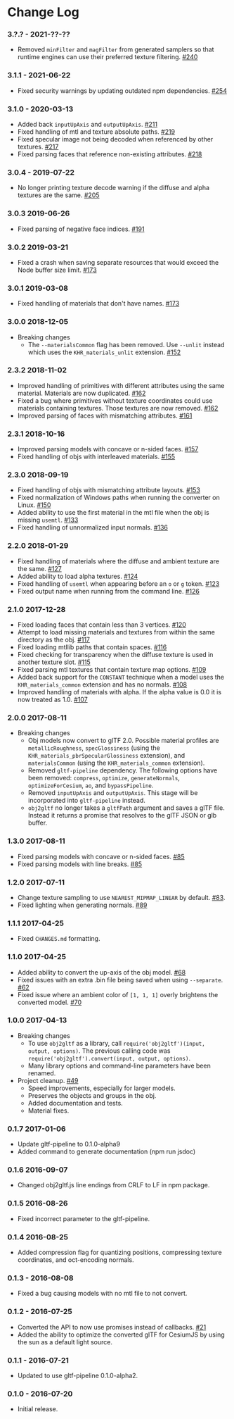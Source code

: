 Change Log
==========

### 3.?.? - 2021-??-??

* Removed `minFilter` and `magFilter` from generated samplers so that runtime engines can use their preferred texture filtering. [#240](https://github.com/CesiumGS/obj2gltf/pull/240)

### 3.1.1 - 2021-06-22

* Fixed security warnings by updating outdated npm dependencies. [#254](https://github.com/CesiumGS/obj2gltf/pull/254)

### 3.1.0 - 2020-03-13

* Added back `inputUpAxis` and `outputUpAxis`. [#211](https://github.com/CesiumGS/obj2gltf/pull/211)
* Fixed handling of mtl and texture absolute paths. [#219](https://github.com/CesiumGS/obj2gltf/pull/219)
* Fixed specular image not being decoded when referenced by other textures. [#217](https://github.com/CesiumGS/obj2gltf/pull/217)
* Fixed parsing faces that reference non-existing attributes. [#218](https://github.com/CesiumGS/obj2gltf/pull/218)

### 3.0.4 - 2019-07-22

* No longer printing texture decode warning if the diffuse and alpha textures are the same. [#205](https://github.com/CesiumGS/obj2gltf/pull/205)

### 3.0.3 2019-06-26

* Fixed parsing of negative face indices. [#191](https://github.com/CesiumGS/obj2gltf/pull/191)

### 3.0.2 2019-03-21

* Fixed a crash when saving separate resources that would exceed the Node buffer size limit. [#173](https://github.com/CesiumGS/obj2gltf/pull/173)

### 3.0.1 2019-03-08

* Fixed handling of materials that don't have names. [#173](https://github.com/CesiumGS/obj2gltf/pull/173)

### 3.0.0 2018-12-05

* Breaking changes
    * The `--materialsCommon` flag has been removed. Use `--unlit` instead which uses the `KHR_materials_unlit` extension. [#152](https://github.com/CesiumGS/obj2gltf/pull/152)

### 2.3.2 2018-11-02

* Improved handling of primitives with different attributes using the same material. Materials are now duplicated. [#162](https://github.com/CesiumGS/obj2gltf/pull/162)
* Fixed a bug where primitives without texture coordinates could use materials containing textures. Those textures are now removed. [#162](https://github.com/CesiumGS/obj2gltf/pull/162)
* Improved parsing of faces with mismatching attributes. [#161](https://github.com/CesiumGS/obj2gltf/pull/161)

### 2.3.1 2018-10-16

* Improved parsing models with concave or n-sided faces. [#157](https://github.com/CesiumGS/obj2gltf/pull/157)
* Fixed handling of objs with interleaved materials. [#155](https://github.com/CesiumGS/obj2gltf/pull/155)

### 2.3.0 2018-09-19

* Fixed handling of objs with mismatching attribute layouts. [#153](https://github.com/CesiumGS/obj2gltf/pull/153)
* Fixed normalization of Windows paths when running the converter on Linux. [#150](https://github.com/CesiumGS/obj2gltf/pull/150)
* Added ability to use the first material in the mtl file when the obj is missing `usemtl`. [#133](https://github.com/CesiumGS/obj2gltf/pull/133)
* Fixed handling of unnormalized input normals. [#136](https://github.com/CesiumGS/obj2gltf/pull/136)

### 2.2.0 2018-01-29

* Fixed handling of materials where the diffuse and ambient texture are the same. [#127](https://github.com/CesiumGS/obj2gltf/pull/127)
* Added ability to load alpha textures. [#124](https://github.com/CesiumGS/obj2gltf/pull/124)
* Fixed handling of `usemtl` when appearing before an `o` or `g` token. [#123](https://github.com/CesiumGS/obj2gltf/pull/123)
* Fixed output name when running from the command line. [#126](https://github.com/CesiumGS/obj2gltf/pull/126)

### 2.1.0 2017-12-28

* Fixed loading faces that contain less than 3 vertices. [#120](https://github.com/CesiumGS/obj2gltf/pull/120)
* Attempt to load missing materials and textures from within the same directory as the obj. [#117](https://github.com/CesiumGS/obj2gltf/pull/117)
* Fixed loading mtllib paths that contain spaces. [#116](https://github.com/CesiumGS/obj2gltf/pull/116)
* Fixed checking for transparency when the diffuse texture is used in another texture slot. [#115](https://github.com/CesiumGS/obj2gltf/pull/115)
* Fixed parsing mtl textures that contain texture map options. [#109](https://github.com/CesiumGS/obj2gltf/pull/109)
* Added back support for the `CONSTANT` technique when a model uses the `KHR_materials_common` extension and has no normals. [#108](https://github.com/CesiumGS/obj2gltf/pull/108)
* Improved handling of materials with alpha. If the alpha value is 0.0 it is now treated as 1.0. [#107](https://github.com/CesiumGS/obj2gltf/pull/107)

### 2.0.0 2017-08-11

* Breaking changes
    * Obj models now convert to glTF 2.0. Possible material profiles are `metallicRoughness`, `specGlossiness` (using the `KHR_materials_pbrSpecularGlossiness` extension), and `materialsCommon` (using the `KHR_materials_common` extension).
    * Removed `gltf-pipeline` dependency. The following options have been removed: `compress`, `optimize`, `generateNormals`, `optimizeForCesium`, `ao`, and `bypassPipeline`.
    * Removed `inputUpAxis` and `outputUpAxis`. This stage will be incorporated into `gltf-pipeline` instead.
    * `obj2gltf` no longer takes a `gltfPath` argument and saves a glTF file. Instead it returns a promise that resolves to the glTF JSON or glb buffer.

### 1.3.0 2017-08-11

* Fixed parsing models with concave or n-sided faces. [#85](https://github.com/CesiumGS/obj2gltf/pull/85)
* Fixed parsing models with line breaks. [#85](https://github.com/CesiumGS/obj2gltf/pull/85)

### 1.2.0 2017-07-11

* Change texture sampling to use `NEAREST_MIPMAP_LINEAR` by default. [#83](https://github.com/CesiumGS/obj2gltf/pull/83).
* Fixed lighting when generating normals. [#89](https://github.com/CesiumGS/obj2gltf/pull/89)

### 1.1.1 2017-04-25

* Fixed `CHANGES.md` formatting.

### 1.1.0 2017-04-25

* Added ability to convert the up-axis of the obj model. [#68](https://github.com/CesiumGS/obj2gltf/pull/68)
* Fixed issues with an extra .bin file being saved when using `--separate`. [#62](https://github.com/CesiumGS/obj2gltf/pull/62)
* Fixed issue where an ambient color of `[1, 1, 1]` overly brightens the converted model. [#70](https://github.com/CesiumGS/obj2gltf/pull/70)

### 1.0.0 2017-04-13

* Breaking changes
    * To use `obj2gltf` as a library, call `require('obj2gltf')(input, output, options)`. The previous calling code was `require('obj2gltf').convert(input, output, options)`.
    * Many library options and command-line parameters have been renamed.
* Project cleanup. [#49](https://github.com/CesiumGS/obj2gltf/pull/49)
    * Speed improvements, especially for larger models.
    * Preserves the objects and groups in the obj.
    * Added documentation and tests.
    * Material fixes.

### 0.1.7 2017-01-06

* Update gltf-pipeline to 0.1.0-alpha9
* Added command to generate documentation (npm run jsdoc)

### 0.1.6 2016-09-07

* Changed obj2gltf.js line endings from CRLF to LF in npm package.

### 0.1.5 2016-08-26

* Fixed incorrect parameter to the gltf-pipeline.

### 0.1.4 2016-08-25

* Added compression flag for quantizing positions, compressing texture coordinates, and oct-encoding normals.

### 0.1.3 - 2016-08-08

* Fixed a bug causing models with no mtl file to not convert.

### 0.1.2 - 2016-07-25

* Converted the API to now use promises instead of callbacks. [#21](https://github.com/CesiumGS/OBJ2GLTF/pull/21)
* Added the ability to optimize the converted glTF for CesiumJS by using the sun as a default light source.

### 0.1.1 - 2016-07-21

* Updated to use gltf-pipeline 0.1.0-alpha2.

### 0.1.0 - 2016-07-20

* Initial release.
